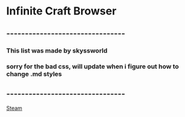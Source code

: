# Infinite Craft Browser
## --------------------------------

### This list was made by skyssworld
### sorry for the bad css, will update when i figure out how to change .md styles

## --------------------------------
[Steam](https://7xy5.github.io/infinitecraftbrowser/steam)
